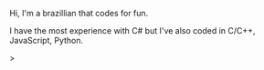 Hi, I'm a brazillian that codes for fun.

I have the most experience with C# but I've also coded in C/C++, JavaScript, Python.

<picture>
  <source srcset=
"https://github-readme-stats.vercel.app/api?username=NotHyper-474"
  media="(min-width: 25%)"

  <img src="https://github-readme-stats.vercel.app/api?username=NotHyper-474"/>
>

</picture>



<!---
NotHyper-474/NotHyper-474 is a ✨ special ✨ repository because its `README.md` (this file) appears on your GitHub profile.
You can click the Preview link to take a look at your changes.
--->
